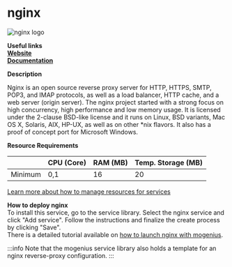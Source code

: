 # nginx

![nginx logo](https://api.mogenius.com/file/id/dbf498e1-9c7c-4bb1-9e7b-f092867031ee)

**Useful links**  
**[Website](https://www.nginx.com/)**  
**[Documentation](https://docs.nginx.com/)**  

**Description**

Nginx is an open source reverse proxy server for HTTP, HTTPS, SMTP, POP3, and IMAP protocols, as well as a load balancer, HTTP cache, and a web server (origin server). The nginx project started with a strong focus on high concurrency, high performance and low memory usage. It is licensed under the 2-clause BSD-like license and it runs on Linux, BSD variants, Mac OS X, Solaris, AIX, HP-UX, as well as on other *nix flavors. It also has a proof of concept port for Microsoft Windows.

**Resource Requirements**

||CPU (Core)|RAM (MB)  |Temp. Storage (MB)|
|--|--|--|--|
| Minimum | 0,1 |16| 20

[Learn more about how to manage resources for services](./../../development/resources.md)

**How to deploy nginx**  
To install this service, go to the service library. Select the nginx service and click "Add service". Follow the instructions and finalize the create process by clicking "Save".  
There is a detailed tutorial available on [how to launch nginx with mogenius](./../../tutorials/how-to-deploy-nginx-in-the-cloud.md).

:::info
Note that the mogenius service library also holds a template for an nginx reverse-proxy configuration.
:::